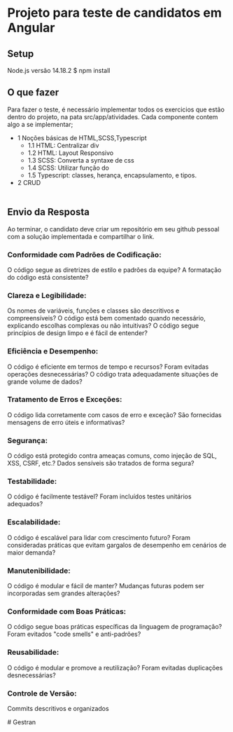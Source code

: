 # Projeto para teste de candidatos em Angular

## Setup

Node.js versão 14.18.2
$ npm install

## O que fazer 

Para fazer o teste, é necessário implementar todos os exercicios que estão dentro do projeto, 
na pata src/app/atividades. Cada componente contem algo a se implementar;

* 1  Noções básicas de HTML,SCSS,Typescript <br>
  * 1.1 HTML: Centralizar div <br>
  * 1.2 HTML: Layout Responsivo <br>
  * 1.3 SCSS: Converta a syntaxe de css <br>
  * 1.4 SCSS: Utilizar função do <br>
  * 1.5 Typescript: classes, herança, encapsulamento, e tipos. <br>
* 2 CRUD <br><br>


## Envio da Resposta
Ao terminar, o candidato deve criar um repositório em seu github pessoal com a solução implementada e compartilhar o link.

### Conformidade com Padrões de Codificação:
  O código segue as diretrizes de estilo e padrões da equipe?
  A formatação do código está consistente?
### Clareza e Legibilidade:
  Os nomes de variáveis, funções e classes são descritivos e compreensíveis?
  O código está bem comentado quando necessário, explicando escolhas complexas ou não intuitivas?
  O código segue princípios de design limpo e é fácil de entender?
### Eficiência e Desempenho:
  O código é eficiente em termos de tempo e recursos?
  Foram evitadas operações desnecessárias?
  O código trata adequadamente situações de grande volume de dados?
### Tratamento de Erros e Exceções:
  O código lida corretamente com casos de erro e exceção?
  São fornecidas mensagens de erro úteis e informativas?
### Segurança:
  O código está protegido contra ameaças comuns, como injeção de SQL, XSS, CSRF, etc.?
  Dados sensíveis são tratados de forma segura?
### Testabilidade:
  O código é facilmente testável?
  Foram incluídos testes unitários adequados?
### Escalabilidade:
  O código é escalável para lidar com crescimento futuro?
  Foram consideradas práticas que evitam gargalos de desempenho em cenários de maior demanda?
### Manutenibilidade:
  O código é modular e fácil de manter?
  Mudanças futuras podem ser incorporadas sem grandes alterações?
### Conformidade com Boas Práticas:
  O código segue boas práticas específicas da linguagem de programação?
  Foram evitados "code smells" e anti-padrões?
### Reusabilidade:
  O código é modular e promove a reutilização?
  Foram evitadas duplicações desnecessárias?
### Controle de Versão:
  Commits descritivos e organizados


#   G e s t r a n  
 